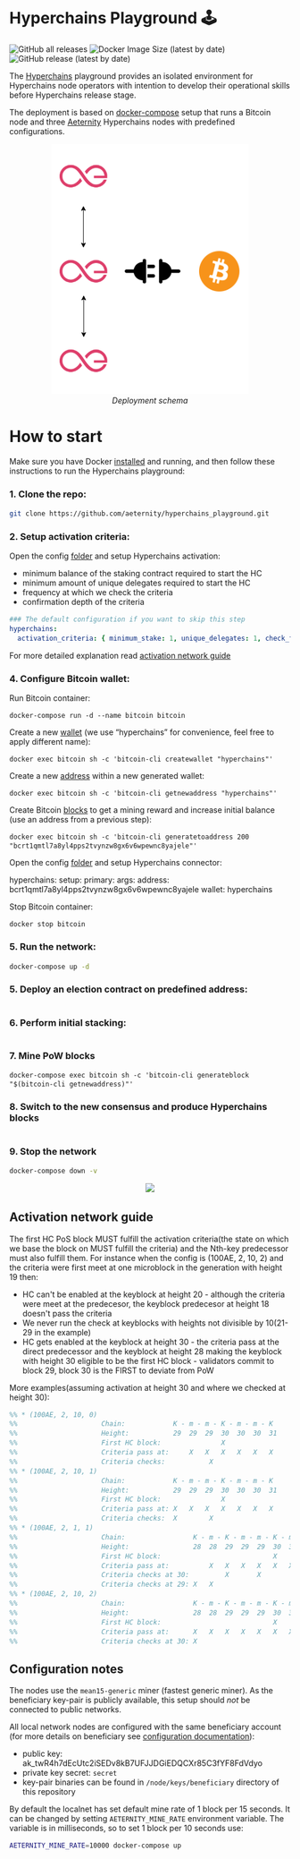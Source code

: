 # Hyperchains Playground 🕹️

![GitHub all releases](https://img.shields.io/github/downloads/aeternity/hyperchains_privatenet/total) ![Docker Image Size (latest by date)](https://img.shields.io/docker/image-size/aeternity/aeternity) ![GitHub release (latest by date)](https://img.shields.io/github/v/release/aeternity/hyperchains_privatenet)

The [Hyperchains](https://github.com/aeternity/hyperchains-whitepaper) playground provides an isolated environment for Hyperchains node operators with intention to develop their operational skills before Hyperchains release stage.

The deployment is based on [docker-compose](https://docs.docker.com/compose/) setup that runs a Bitcoin node and three [Aeternity](https://github.com/aeternity/aeternity) Hyperchains nodes with predefined configurations.

<p align="center">
  <img src="docs/images/Setup.png" title="hover text">
    <br>
    <em>Deployment schema</em>
</p>

# How to start

Make sure you have Docker [installed](https://docs.docker.com/engine/install/) and running, and then follow these instructions to run the Hyperchains playground:

### 1. Clone the repo:
```bash
git clone https://github.com/aeternity/hyperchains_playground.git
```

### 2. Setup activation criteria:

Open the config [folder](https://github.com/aeternity/hyperchains_playground/tree/master/config/aeternity) and setup Hyperchains activation:

- minimum balance of the staking contract required to start the HC
- minimum amount of unique delegates required to start the HC
- frequency at which we check the criteria
- confirmation depth of the criteria
 
```yaml
### The default configuration if you want to skip this step
hyperchains:
  activation_criteria: { minimum_stake: 1, unique_delegates: 1, check_frequency: 1, confirmation_depth: 0}
```

For more detailed explanation read [activation network guide](#activation-network-guide)

### 4. Configure Bitcoin wallet:

Run Bitcoin container:

```
docker-compose run -d --name bitcoin bitcoin
```

Create a new [wallet](https://developer.bitcoin.org/reference/rpc/createwallet.html) (we use “hyperchains” for convenience, feel free to apply different name):

```
docker exec bitcoin sh -c 'bitcoin-cli createwallet "hyperchains"'
```

Create a new [address](https://developer.bitcoin.org/reference/rpc/getnewaddress.html) within a new generated wallet:

```
docker exec bitcoin sh -c 'bitcoin-cli getnewaddress "hyperchains"'
```

Create Bitcoin [blocks](https://developer.bitcoin.org/reference/rpc/generatetoaddress.html) to get a mining reward and increase initial balance (use an address from a previous step):

```
docker exec bitcoin sh -c 'bitcoin-cli generatetoaddress 200 "bcrt1qmtl7a8yl4pps2tvynzw8gx6v6wpewnc8yajele"'
```

Open the config [folder](https://github.com/aeternity/hyperchains_playground/tree/master/config/aeternity) and setup Hyperchains connector:

hyperchains:
  setup:
    primary:
      args:
        address: bcrt1qmtl7a8yl4pps2tvynzw8gx6v6wpewnc8yajele
        wallet: hyperchains
        

Stop Bitcoin container:

```
docker stop bitcoin
```

### 5. Run the network:
```bash
docker-compose up -d
```

### 5. Deploy an election contract on predefined address:

```
```

### 6. Perform initial stacking:

```
```

### 7. Mine PoW blocks
```
docker-compose exec bitcoin sh -c 'bitcoin-cli generateblock "$(bitcoin-cli getnewaddress)"'
```

### 8. Switch to the new consensus and produce Hyperchains blocks
```
```

### 9. Stop the network

```bash
docker-compose down -v
```

<p align="center">
  <img src="docs/images/Playground.gif">
</p>


## Activation network guide

The first HC PoS block MUST fulfill the activation criteria(the state on which we base the block on MUST fulfill the criteria) and the Nth-key predecessor must also fulfill them.
For instance when the config is (100AE, 2, 10, 2) and the criteria were first meet at one microblock in the generation with height 19 then:

- HC can't be enabled at the keyblock at height 20 - although the criteria were meet at the predecesor, the keyblock predecesor at height 18 doesn't pass the criteria
- We never run the check at keyblocks with heights not divisible by 10(21-29 in the example) 
- HC gets enabled at the keyblock at height 30 - the criteria pass at the direct predecessor and the keyblock at height 28 making the keyblock with height 30 eligible to be the first HC block - validators commit to block 29, block 30 is the FIRST to deviate from PoW

More examples(assuming activation at height 30 and where we checked at height 30):

```erlang
%% * (100AE, 2, 10, 0)
%%                     Chain:            K - m - m - K - m - m - K
%%                     Height:           29  29  29  30  30  30  31
%%                     First HC block:               X
%%                     Criteria pass at:     X   X   X   X   X   X
%%                     Criteria checks:           X
%% * (100AE, 2, 10, 1)
%%                     Chain:            K - m - m - K - m - m - K
%%                     Height:           29  29  29  30  30  30  31
%%                     First HC block:               X
%%                     Criteria pass at: X   X   X   X   X   X   X
%%                     Criteria checks:  X        X
%% * (100AE, 2, 1, 1)
%%                     Chain:                 K - m - K - m - m - K - m - m - K
%%                     Height:                28  28  29  29  29  30  30  30  31
%%                     First HC block:                            X
%%                     Criteria pass at:          X   X   X   X   X   X   X   X
%%                     Criteria checks at 30:         X       X
%%                     Criteria checks at 29: X   X
%% * (100AE, 2, 10, 2)
%%                     Chain:                 K - m - K - m - m - K - m - m - K
%%                     Height:                28  28  29  29  29  30  30  30  31
%%                     First HC block:                            X
%%                     Criteria pass at:      X   X   X   X   X   X   X   X   X
%%                     Criteria checks at 30: X         
```


## Configuration notes

The nodes use the `mean15-generic` miner (fastest generic miner).
As the beneficiary key-pair is publicly available, this setup should *not* be connected to public networks.

All local network nodes are configured with the same beneficiary account (for more details on beneficiary see [configuration documentation](https://github.com/aeternity/aeternity/blob/master/docs/configuration.md#beneficiary-account)):
- public key: ak_twR4h7dEcUtc2iSEDv8kB7UFJJDGiEDQCXr85C3fYF8FdVdyo
- private key secret: `secret`
- key-pair binaries can be found in `/node/keys/beneficiary` directory of this repository

By default the localnet has set default mine rate of 1 block per 15 seconds.
It can be changed by setting `AETERNITY_MINE_RATE` environment variable.
The variable is in milliseconds, so to set 1 block per 10 seconds use:

```bash
AETERNITY_MINE_RATE=10000 docker-compose up
```
